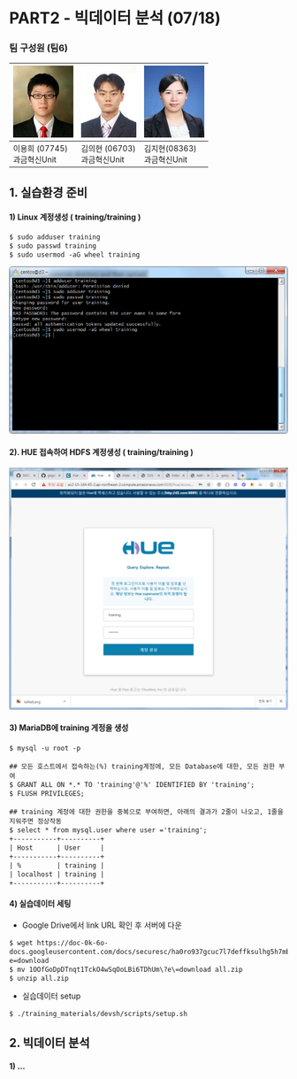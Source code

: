 # PART2 - 빅데이터 분석 (07/18)

### 팀 구성원 (팀6)

| ![07745](/images/07745.jpg) | ![06703](/images/06703.jpg) | ![08363](/images/08363.jpg) |
| ------------------------------------------------- | ------------------------------------------------- | ------------------------------------------------- |
| 이용희 (07745)<br />과금혁신Unit                  | 김의현 (06703)<br />과금혁신Unit                  | 김지현(08363)<br /> 과금혁신Unit                  |



## 1. 실습환경 준비

#### 1) Linux 계정생성  ( training/training )

```
$ sudo adduser training
$ sudo passwd training
$ sudo usermod -aG wheel training
```

![user_training](/images/user_training.png)



#### 2). HUE 접속하여 HDFS 계정생성 ( training/training )

![hue1](/images/hue1.png)



#### 3) MariaDB에 training 게정을 생성

```
$ mysql -u root -p

## 모든 호스트에서 접속하는(%) training계정에, 모든 Database에 대한, 모든 권한 부여
$ GRANT ALL ON *.* TO 'training'@'%' IDENTIFIED BY 'training';
$ FLUSH PRIVILEGES;

## training 계정에 대한 권한을 중복으로 부여하면, 아래의 결과가 2줄이 나오고, 1줄을 지워주면 정상작동
$ select * from mysql.user where user ='training';
+-----------+----------+
| Host      | User     |
+-----------+----------+
| %         | training |
| localhost | training |
+-----------+----------+
```



#### 4) 실습데이터 세팅

- Google Drive에서 link URL 확인 후 서버에 다운

```
$ wget https://doc-0k-6o-docs.googleusercontent.com/docs/securesc/ha0ro937gcuc7l7deffksulhg5h7mbp1/qns5g0ghihb9jb0i60f5fnpl2eadnmns/1563415200000/14888820716761294211/*/1OOfGoDpDTnqt1TckO4wSqOoLBi6TDhUm?e=download
$ mv 1OOfGoDpDTnqt1TckO4wSqOoLBi6TDhUm\?e\=download all.zip
$ unzip all.zip
```

- 실습데이터 setup

```
$ ./training_materials/devsh/scripts/setup.sh
```



## 2. 빅데이터 분석

#### 1) ...
